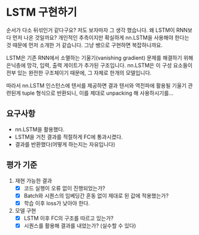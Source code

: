 # LSTM 구현하기
순서가 다소 뒤섞인거 같다구요? 저도 보자마자 그 생각 했습니다. 왜 LSTM이 RNN보다 먼저 나온 것일까요?
개인적인 추측이지만 확실하게 nn.LSTM을 사용해야 한다는 것 때문에 먼저 소개한 거 같습니다. 그냥 쌩으로 구현하면 복잡하니까요.

LSTM은 기존 RNN에서 소멸하는 기울기(vanishing gradient) 문제를 해결하기 위해 은닉층에 망각, 입력, 출력 게이트가 추가된 구조입니다.
nn.LSTM은 이 구성 요소들이 전부 있는 완전한 구조체이기 때문에, 그 자체로 한개의 모델입니다.

따라서 nn.LSTM 인스턴스에 텐서를 제공하면 결과 텐서와 역전파에 활용될 기울기 관련된게 tuple 형식으로 반환되니, 이를 제대로 unpacking 해 사용하시기를...

## 요구사항
- nn.LSTM을 활용했다.
- LSTM을 거친 결과를 적절하게 FC에 통과시켰다.
- 결과를 반환했다(어떻게 하는지는 자유입니다)

## 평가 기준
1. 재현 가능한 결과
    - [x] 코드 실행이 오류 없이 진행되었는가?
    - [x] Batch와 시퀀스의 임베딩간 혼동 없이 제대로 된 값에 적용했는가?
    - [x] 학습 이후 loss가 낮아야 한다.
2. 모델 구현
    - [x] LSTM 이후 FC의 구조를 따르고 있는가?
    - [x] 시퀀스를 활용해 결과를 내었는가? (실수할 수 있다)